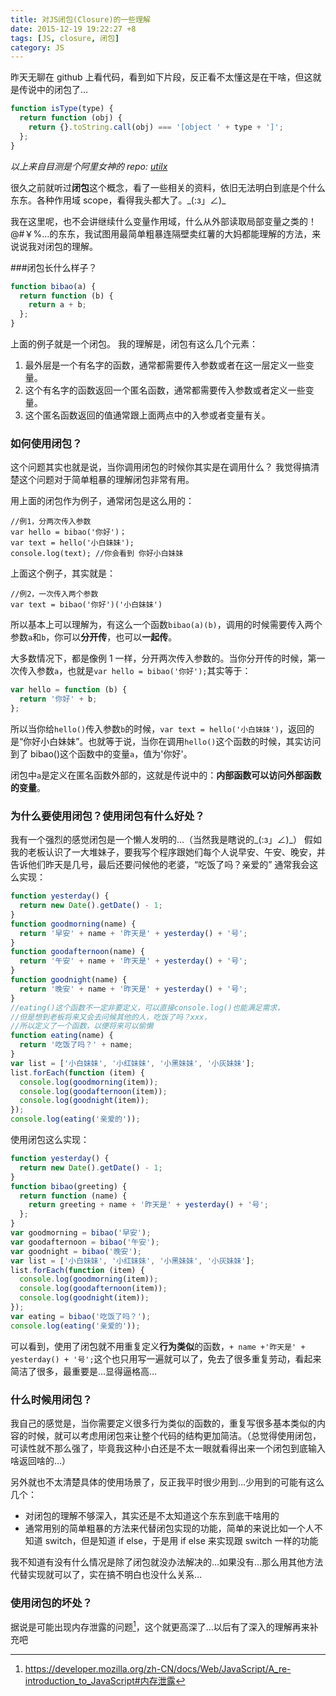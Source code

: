 ```yaml
---
title: 对JS闭包(Closure)的一些理解
date: 2015-12-19 19:22:27 +8
tags: [JS, closure, 闭包]
category: JS
---
```


昨天无聊在 github 上看代码，看到如下片段，反正看不太懂这是在干啥，但这就是传说中的闭包了…

```js
function isType(type) {
  return function (obj) {
    return {}.toString.call(obj) === '[object ' + type + ']';
  };
}
```

_以上来自目测是个阿里女神的 repo: [utilx](https://github.com/fool2fish/utilx/blob/master/lib/index.js)_

很久之前就听过**闭包**这个概念，看了一些相关的资料，依旧无法明白到底是个什么东东。各种作用域 scope，看得我头都大了。\_(:з」∠)\_

我在这里呢，也不会讲继续什么变量作用域，什么从外部读取局部变量之类的！@#￥%…的东东，我试图用最简单粗暴连隔壁卖红薯的大妈都能理解的方法，来说说我对闭包的理解。

###闭包长什么样子？

```js
function bibao(a) {
  return function (b) {
    return a + b;
  };
}
```

上面的例子就是一个闭包。
我的理解是，闭包有这么几个元素：

1. 最外层是一个有名字的函数，通常都需要传入参数或者在这一层定义一些变量。
2. 这个有名字的函数返回一个匿名函数，通常都需要传入参数或者定义一些变量。
3. 这个匿名函数返回的值通常跟上面两点中的入参或者变量有关。

### 如何使用闭包？

这个问题其实也就是说，当你调用闭包的时候你其实是在调用什么？
我觉得搞清楚这个问题对于简单粗暴的理解闭包非常有用。

用上面的闭包作为例子，通常闭包是这么用的：

```
//例1，分两次传入参数
var hello = bibao('你好')；
var text = hello('小白妹妹');
console.log(text); //你会看到 你好小白妹妹
```

上面这个例子，其实就是：

```
//例2，一次传入两个参数
var text = bibao('你好')('小白妹妹')
```

所以基本上可以理解为，有这么一个函数`bibao(a)(b)`，调用的时候需要传入两个参数`a`和`b`，你可以**分开传**，也可以**一起传**。

大多数情况下，都是像例 1 一样，分开两次传入参数的。当你分开传的时候，第一次传入参数`a`，也就是`var hello = bibao('你好');`其实等于：

```js
var hello = function (b) {
  return '你好' + b;
};
```

所以当你给`hello()`传入参数`b`的时候，`var text = hello('小白妹妹')`，返回的是“你好小白妹妹”。也就等于说，当你在调用`hello()`这个函数的时候，其实访问到了 bibao()这个函数中的变量`a`，值为'你好'。

闭包中`a`是定义在匿名函数外部的，这就是传说中的：**内部函数可以访问外部函数的变量**。

### 为什么要使用闭包？使用闭包有什么好处？

我有一个强烈的感觉闭包是一个懒人发明的…（当然我是瞎说的\_(:з」∠)\_）
假如我的老板认识了一大堆妹子，要我写个程序跟她们每个人说早安、午安、晚安，并告诉他们昨天是几号，最后还要问候他的老婆，“吃饭了吗？亲爱的”
通常我会这么实现：

```js
function yesterday() {
  return new Date().getDate() - 1;
}
function goodmorning(name) {
  return '早安' + name + '昨天是' + yesterday() + '号';
}
function goodafternoon(name) {
  return '午安' + name + '昨天是' + yesterday() + '号';
}
function goodnight(name) {
  return '晚安' + name + '昨天是' + yesterday() + '号';
}
//eating()这个函数不一定非要定义，可以直接console.log()也能满足需求，
//但是想到老板将来又会去问候其他的人，吃饭了吗？xxx，
//所以定义了一个函数，以便将来可以偷懒
function eating(name) {
  return '吃饭了吗？' + name;
}
var list = ['小白妹妹', '小红妹妹', '小黑妹妹', '小灰妹妹'];
list.forEach(function (item) {
  console.log(goodmorning(item));
  console.log(goodafternoon(item));
  console.log(goodnight(item));
});
console.log(eating('亲爱的'));
```

使用闭包这么实现：

```js
function yesterday() {
  return new Date().getDate() - 1;
}
function bibao(greeting) {
  return function (name) {
    return greeting + name + '昨天是' + yesterday() + '号';
  };
}
var goodmorning = bibao('早安');
var goodafternoon = bibao('午安');
var goodnight = bibao('晚安');
var list = ['小白妹妹', '小红妹妹', '小黑妹妹', '小灰妹妹'];
list.forEach(function (item) {
  console.log(goodmorning(item));
  console.log(goodafternoon(item));
  console.log(goodnight(item));
});
var eating = bibao('吃饭了吗？');
console.log(eating('亲爱的'));
```

可以看到，使用了闭包就不用重复定义**行为类似**的函数，`+ name +'昨天是' + yesterday() + '号';`这个也只用写一遍就可以了，免去了很多重复劳动，看起来简洁了很多，最重要是…显得逼格高…

### 什么时候用闭包？

我自己的感觉是，当你需要定义很多行为类似的函数的，重复写很多基本类似的内容的时候，就可以考虑用闭包来让整个代码的结构更加简洁。（总觉得使用闭包，可读性就不那么强了，毕竟我这种小白还是不太一眼就看得出来一个闭包到底输入啥返回啥的…）

另外就也不太清楚具体的使用场景了，反正我平时很少用到…少用到的可能有这么几个：

- 对闭包的理解不够深入，其实还是不太知道这个东东到底干啥用的
- 通常用别的简单粗暴的方法来代替闭包实现的功能，简单的来说比如一个人不知道 switch，但是知道 if else，于是用 if else 来实现跟 switch 一样的功能

我不知道有没有什么情况是除了闭包就没办法解决的…如果没有…那么用其他方法代替实现就可以了，实在搞不明白也没什么关系…

### 使用闭包的坏处？

据说是可能出现内存泄露的问题[^1]，这个就更高深了…以后有了深入的理解再来补充吧

[^1]: https://developer.mozilla.org/zh-CN/docs/Web/JavaScript/A_re-introduction_to_JavaScript#内存泄露
